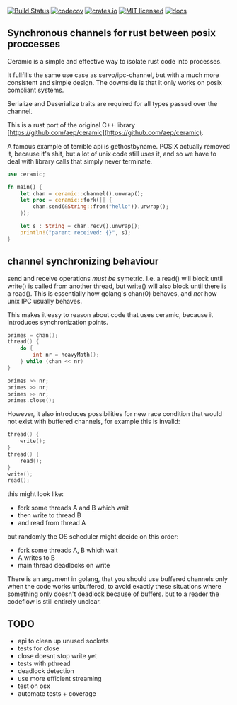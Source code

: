 [![Build Status](https://travis-ci.org/aep/ceramic-rust.svg?branch=master)](https://travis-ci.org/aep/ceramic-rust)
[![codecov](https://codecov.io/gh/aep/ceramic-rust/branch/master/graph/badge.svg)](https://codecov.io/gh/aep/ceramic-rust)
[![crates.io](http://meritbadge.herokuapp.com/ceramic)](https://crates.io/crates/ceramic)
[![MIT licensed](https://img.shields.io/badge/license-MIT-blue.svg)](./LICENSE-MIT)
[![docs](https://docs.rs/ceramic/badge.svg)](https://docs.rs/ceramic)


Synchronous channels for rust between posix proccesses
-------------------------------------------------

Ceramic is a simple and effective way to isolate rust code into processes.

It fullfills the same use case as servo/ipc-channel, but with a much more consistent and simple design.
The downside is that it only works on posix compliant systems.

Serialize and Deserialize traits are required for all types passed over the channel.

This is a rust port of the original C++ library [https://github.com/aep/ceramic](https://github.com/aep/ceramic).

A famous example of terrible api is gethostbyname.
POSIX actually removed it, because it's shit, but a lot of unix code still uses it,
and so we have to deal with library calls that simply never terminate.


```rust
use ceramic;

fn main() {
    let chan = ceramic::channel().unwrap();
    let proc = ceramic::fork(|| {
        chan.send(&String::from("hello")).unwrap();
    });

    let s : String = chan.recv().unwrap();
    println!("parent received: {}", s);
}
```

channel synchronizing behaviour
-------------------------------

send and receive operations _must be_ symetric.
I.e. a read() will block until write() is called from another thread, but write() will also block until there is a read().
This is essentially how golang's chan(0) behaves, and _not_ how unix IPC usually behaves.


This makes it easy to reason about code that uses ceramic, because it introduces synchronization points.


```C
primes = chan();
thread() {
    do {
        int nr = heavyMath();
    } while (chan << nr)
}

primes >> nr;
primes >> nr;
primes >> nr;
primes.close();

```



However, it also introduces possibilities for new race condition that would not exist with buffered channels, for example this is invalid:


```C
thread() {
    write();
}
thread() {
    read();
}
write();
read();

```

this might look like:
- fork some threads A and B which wait
- then write to thread B
- and  read from thread A

but randomly the OS scheduler might decide on this order:

- fork some threads A, B which wait
- A writes to B
- main thread deadlocks on write



There is an argument in golang, that you should use buffered channels only when the code works unbuffered,
to avoid exactly these situations where something only doesn't deadlock because of buffers.
but to a reader the codeflow is still entirely unclear.

TODO
----

- api to clean up unused sockets
- tests for close
- close doesnt stop write yet
- tests with pthread
- deadlock detection
- use more efficient streaming
- test on osx
- automate tests + coverage

